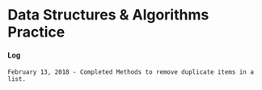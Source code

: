# Data Structures & Algorithms Practice


#### Log
`
February 13, 2018 - Completed Methods to remove duplicate items in a list.
`

